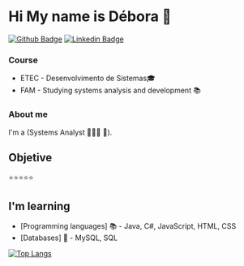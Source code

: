 # Hi My name is Débora 💜

[![Github Badge](https://img.shields.io/badge/-Github-000?style=flat-square&logo=Github&logoColor=white&link=https://github.com/deborafsm)](https://github.com/deborafsm)
[![Linkedin Badge](https://img.shields.io/badge/-LinkedIn-blue?style=flat-square&logo=Linkedin&logoColor=white&link=https://www.linkedin.com/in/dmfs/)](https://www.linkedin.com/in/dmfs/	)

### Course
- ETEC - Desenvolvimento de Sistemas🎓
- FAM - Studying systems analysis and development 📚
### About me
I'm a (Systems Analyst 👩🏻‍💻 🚀).
## Objetive 
⭐⭐⭐⭐⭐
## I'm  learning
- [Programming languages] 📚 - Java, C#, JavaScript, HTML, CSS
- [Databases] 🎲 - MySQL, SQL


[![Top Langs](https://github-readme-stats.vercel.app/api/top-langs/?username=deborafsm&layout=compact)](https://github.com/deborafsm/github-readme-stats)


